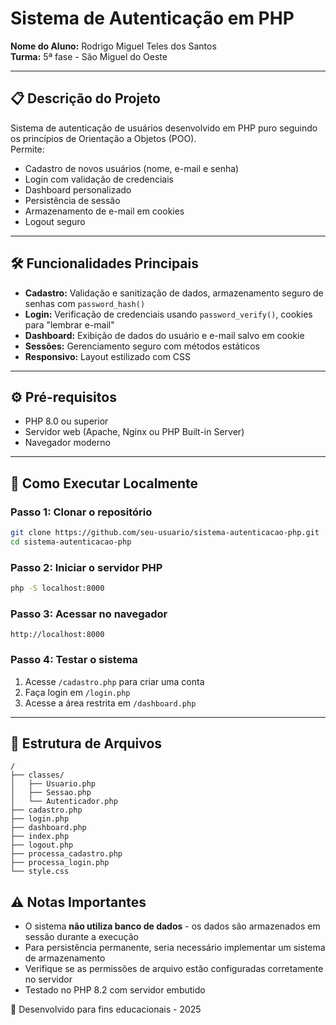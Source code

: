 # Sistema de Autenticação em PHP

**Nome do Aluno:** Rodrigo Miguel Teles dos Santos  
**Turma:** 5ª fase - São Miguel do Oeste  

---

## 📋 Descrição do Projeto
Sistema de autenticação de usuários desenvolvido em PHP puro seguindo os princípios de Orientação a Objetos (POO).  
Permite:  
- Cadastro de novos usuários (nome, e-mail e senha)  
- Login com validação de credenciais  
- Dashboard personalizado  
- Persistência de sessão  
- Armazenamento de e-mail em cookies  
- Logout seguro  

---

## 🛠️ Funcionalidades Principais
- **Cadastro:** Validação e sanitização de dados, armazenamento seguro de senhas com `password_hash()`  
- **Login:** Verificação de credenciais usando `password_verify()`, cookies para "lembrar e-mail"  
- **Dashboard:** Exibição de dados do usuário e e-mail salvo em cookie  
- **Sessões:** Gerenciamento seguro com métodos estáticos  
- **Responsivo:** Layout estilizado com CSS  

---

## ⚙️ Pré-requisitos
- PHP 8.0 ou superior  
- Servidor web (Apache, Nginx ou PHP Built-in Server)  
- Navegador moderno  

---

## 🚀 Como Executar Localmente

### Passo 1: Clonar o repositório
```bash
git clone https://github.com/seu-usuario/sistema-autenticacao-php.git
cd sistema-autenticacao-php
```

### Passo 2: Iniciar o servidor PHP
```bash
php -S localhost:8000
```

### Passo 3: Acessar no navegador
```
http://localhost:8000
```

### Passo 4: Testar o sistema
1. Acesse `/cadastro.php` para criar uma conta  
2. Faça login em `/login.php`  
3. Acesse a área restrita em `/dashboard.php`  

---

## 📂 Estrutura de Arquivos
```
/
├── classes/
│   ├── Usuario.php
│   ├── Sessao.php
│   └── Autenticador.php
├── cadastro.php
├── login.php
├── dashboard.php
├── index.php
├── logout.php
├── processa_cadastro.php
├── processa_login.php
└── style.css
```


## ⚠️ Notas Importantes
- O sistema **não utiliza banco de dados** - os dados são armazenados em sessão durante a execução  
- Para persistência permanente, seria necessário implementar um sistema de armazenamento  
- Verifique se as permissões de arquivo estão configuradas corretamente no servidor  
- Testado no PHP 8.2 com servidor embutido  

🔐 Desenvolvido para fins educacionais - 2025
